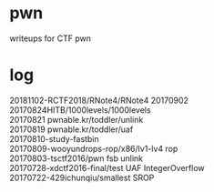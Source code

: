 # pwn
writeups for CTF pwn

# log
20181102-RCTF2018/RNote4/RNote4
20170902 20170824HITB/1000levels/1000levels    
20170821 pwnable.kr/toddler/unlink  
20170819 pwnable.kr/toddler/uaf  
20170810-study-fastbin  
20170809-wooyundrops-rop/x86/lv1-lv4 rop  
20170803-tsctf2016/pwn fsb unlink  
20170728-xdctf2016-final/test UAF IntegerOverflow  
20170722-429ichunqiu/smallest SROP  

